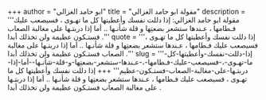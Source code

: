 +++
author = "ابو حامد الغزالي"
title = "مقولة ابو حامد الغزالي"
description = '''مقولة ابو حامد الغزالي: إذا دللت نفسك وأعطيتها كل ما تهـوى ، فسيصعب عليك فـطامها ، عـندها ستشعر بضعتِها و قلة شأنـها .. أما إذا دربتـها على مغالبة الصعاب فستـكون عظيمة ولن تخذلك أبدا .'''
quote = '''إذا دللت نفسك وأعطيتها كل ما تهـوى ، فسيصعب عليك فـطامها ، عـندها ستشعر بضعتِها و قلة شأنـها .. أما إذا دربتـها على مغالبة الصعاب فستـكون عظيمة ولن تخذلك أبدا .'''
slug = '''إذا-دللت-نفسك-وأعطيتها-كل-ما-تهـوى-،-فسيصعب-عليك-فـطامها-،-عـندها-ستشعر-بضعتِها-و-قلة-شأنـها--أما-إذا-دربتـها-على-مغالبة-الصعاب-فستـكون-عظيم'''
+++
إذا دللت نفسك وأعطيتها كل ما تهـوى ، فسيصعب عليك فـطامها ، عـندها ستشعر بضعتِها و قلة شأنـها .. أما إذا دربتـها على مغالبة الصعاب فستـكون عظيمة ولن تخذلك أبدا .
